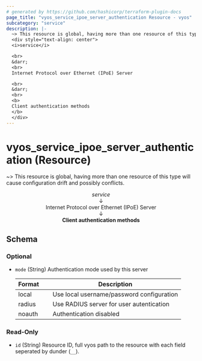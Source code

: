 ```yaml
---
# generated by https://github.com/hashicorp/terraform-plugin-docs
page_title: "vyos_service_ipoe_server_authentication Resource - vyos"
subcategory: "service"
description: |-
  ~> This resource is global, having more than one resource of this type will cause configuration drift and possibly conflicts.
  <div style="text-align: center">
  <i>service</i>

  <br>
  &darr;
  <br>
  Internet Protocol over Ethernet (IPoE) Server

  <br>
  &darr;
  <br>
  <b>
  Client authentication methods
  </b>
  </div>
---
```


# vyos_service_ipoe_server_authentication (Resource)

~> This resource is global, having more than one resource of this type will cause configuration drift and possibly conflicts.

<div style="text-align: center">
<i>service</i>

<br>
&darr;
<br>
Internet Protocol over Ethernet (IPoE) Server

<br>
&darr;
<br>
<b>
Client authentication methods
</b>
</div>



<!-- schema generated by tfplugindocs -->
## Schema

### Optional

- `mode` (String) Authentication mode used by this server

    |  Format &emsp; | Description  |
    |----------|---------------|
    |  local  &emsp; |  Use local username/password configuration  |
    |  radius  &emsp; |  Use RADIUS server for user autentication  |
    |  noauth  &emsp; |  Authentication disabled  |

### Read-Only

- `id` (String) Resource ID, full vyos path to the resource with each field seperated by dunder (`__`).
